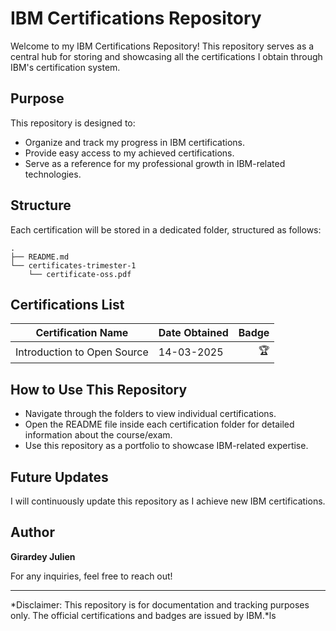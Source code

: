 # IBM Certifications Repository

Welcome to my IBM Certifications Repository! This repository serves as a central hub for storing and showcasing all the certifications I obtain through IBM's certification system.

## Purpose

This repository is designed to:
- Organize and track my progress in IBM certifications.
- Provide easy access to my achieved certifications.
- Serve as a reference for my professional growth in IBM-related technologies.

## Structure

Each certification will be stored in a dedicated folder, structured as follows:

```
.
├── README.md
└── certificates-trimester-1
    └── certificate-oss.pdf
```

## Certifications List

| Certification Name | Date Obtained | Badge |
|-----------------------------|------------|-----------------------------|
| Introduction to Open Source | 14-03-2025 | <div align="right">🏆</div> |

## How to Use This Repository

- Navigate through the folders to view individual certifications.
- Open the README file inside each certification folder for detailed information about the course/exam.
- Use this repository as a portfolio to showcase IBM-related expertise.

## Future Updates

I will continuously update this repository as I achieve new IBM certifications.

## Author

**Girardey Julien**

For any inquiries, feel free to reach out!

---

*Disclaimer: This repository is for documentation and tracking purposes only. The official certifications and badges are issued by IBM.*ls
